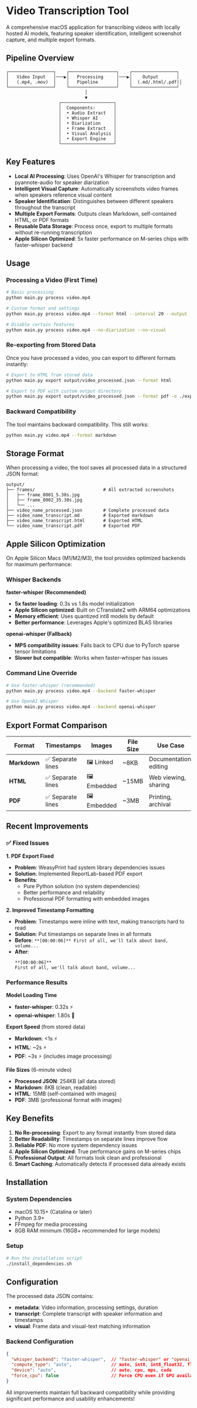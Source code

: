 # Video Transcription Tool

A comprehensive macOS application for transcribing videos with locally hosted AI models, featuring speaker identification, intelligent screenshot capture, and multiple export formats.

## Pipeline Overview
```
┌─────────────────┐    ┌──────────────────┐    ┌─────────────────┐
│   Video Input   │───▶│   Processing     │───▶│    Output       │
│   (.mp4, .mov)  │    │   Pipeline       │    │  (.md/.html/.pdf)│
└─────────────────┘    └──────────────────┘    └─────────────────┘
                              │
                              ▼
                    ┌────────────────────┐
                    │  Components:       │
                    │  • Audio Extract   │
                    │  • Whisper AI      │
                    │  • Diarization     │
                    │  • Frame Extract   │
                    │  • Visual Analysis │
                    │  • Export Engine   │
                    └────────────────────┘
```

## Key Features

- **Local AI Processing**: Uses OpenAI's Whisper for transcription and pyannote-audio for speaker diarization
- **Intelligent Visual Capture**: Automatically screenshots video frames when speakers reference visual content
- **Speaker Identification**: Distinguishes between different speakers throughout the transcript
- **Multiple Export Formats**: Outputs clean Markdown, self-contained HTML, or PDF formats
- **Reusable Data Storage**: Process once, export to multiple formats without re-running transcription
- **Apple Silicon Optimized**: 5x faster performance on M-series chips with faster-whisper backend

## Usage

### Processing a Video (First Time)

```bash
# Basic processing
python main.py process video.mp4

# Custom format and settings
python main.py process video.mp4 --format html --interval 20 --output ./results

# Disable certain features
python main.py process video.mp4 --no-diarization --no-visual
```

### Re-exporting from Stored Data

Once you have processed a video, you can export to different formats instantly:

```bash
# Export to HTML from stored data
python main.py export output/video_processed.json --format html

# Export to PDF with custom output directory
python main.py export output/video_processed.json --format pdf -o ./exports
```

### Backward Compatibility

The tool maintains backward compatibility. This still works:

```bash
python main.py video.mp4 --format markdown
```

## Storage Format

When processing a video, the tool saves all processed data in a structured JSON format:

```
output/
├── frames/                          # All extracted screenshots
│   ├── frame_0001_5.30s.jpg
│   ├── frame_0002_35.30s.jpg
│   └── ...
├── video_name_processed.json        # Complete processed data
├── video_name_transcript.md         # Exported markdown
├── video_name_transcript.html       # Exported HTML
└── video_name_transcript.pdf        # Exported PDF
```

## Apple Silicon Optimization

On Apple Silicon Macs (M1/M2/M3), the tool provides optimized backends for maximum performance:

### Whisper Backends

**faster-whisper (Recommended)**
- **5x faster loading**: 0.3s vs 1.8s model initialization
- **Apple Silicon optimized**: Built on CTranslate2 with ARM64 optimizations
- **Memory efficient**: Uses quantized int8 models by default
- **Better performance**: Leverages Apple's optimized BLAS libraries

**openai-whisper (Fallback)**
- **MPS compatibility issues**: Falls back to CPU due to PyTorch sparse tensor limitations
- **Slower but compatible**: Works when faster-whisper has issues

### Command Line Override

```bash
# Use faster-whisper (recommended)
python main.py process video.mp4 --backend faster-whisper

# Use OpenAI Whisper 
python main.py process video.mp4 --backend openai-whisper
```

## Export Format Comparison

| Format | Timestamps | Images | File Size | Use Case |
|--------|------------|--------|-----------|----------|
| **Markdown** | ✅ Separate lines | 🖼️ Linked | ~8KB | Documentation, editing |
| **HTML** | ✅ Separate lines | 🖼️ Embedded | ~15MB | Web viewing, sharing |
| **PDF** | ✅ Separate lines | 🖼️ Embedded | ~3MB | Printing, archival |

## Recent Improvements

### ✅ Fixed Issues

**1. PDF Export Fixed**
- **Problem**: WeasyPrint had system library dependencies issues
- **Solution**: Implemented ReportLab-based PDF export
- **Benefits**: 
  - Pure Python solution (no system dependencies)
  - Better performance and reliability
  - Professional PDF formatting with embedded images

**2. Improved Timestamp Formatting**
- **Problem**: Timestamps were inline with text, making transcripts hard to read
- **Solution**: Put timestamps on separate lines in all formats
- **Before**: `**[00:00:06]** First of all, we'll talk about band, volume...`
- **After**: 
  ```
  **[00:00:06]**
  First of all, we'll talk about band, volume...
  ```

### Performance Results

**Model Loading Time**
- **faster-whisper**: 0.32s ⚡
- **openai-whisper**: 1.80s 🐌

**Export Speed** (from stored data)
- **Markdown**: <1s ⚡
- **HTML**: ~2s ⚡  
- **PDF**: ~3s ⚡ (includes image processing)

**File Sizes** (6-minute video)
- **Processed JSON**: 254KB (all data stored)
- **Markdown**: 8KB (clean, readable)
- **HTML**: 15MB (self-contained with images)
- **PDF**: 3MB (professional format with images)

## Key Benefits

1. **No Re-processing**: Export to any format instantly from stored data
2. **Better Readability**: Timestamps on separate lines improve flow
3. **Reliable PDF**: No more system dependency issues
4. **Apple Silicon Optimized**: True performance gains on M-series chips
5. **Professional Output**: All formats look clean and professional
6. **Smart Caching**: Automatically detects if processed data already exists

## Installation

### System Dependencies
- macOS 10.15+ (Catalina or later)
- Python 3.9+
- FFmpeg for media processing
- 8GB RAM minimum (16GB+ recommended for large models)

### Setup
```bash
# Run the installation script
./install_dependencies.sh
```

## Configuration

The processed data JSON contains:
- **metadata**: Video information, processing settings, duration
- **transcript**: Complete transcript with speaker information and timestamps
- **visual**: Frame data and visual-text matching information

### Backend Configuration
```json
{
  "whisper_backend": "faster-whisper",  // "faster-whisper" or "openai-whisper"
  "compute_type": "auto",               // auto, int8, int8_float32, float16, float32
  "device": "auto",                     // auto, cpu, mps, cuda
  "force_cpu": false                    // Force CPU even if GPU available
}
```

All improvements maintain full backward compatibility while providing significant performance and usability enhancements!